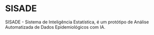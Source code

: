 # SISADE
SISADE - Sistema de Inteligência Estatística, é um protótipo de Análise Automatizada de Dados Epidemiológicos com IA.
